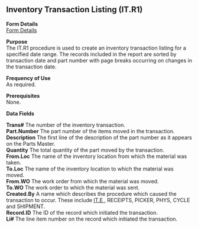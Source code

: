 ##  Inventory Transaction Listing (IT.R1)

<PageHeader />

**Form Details**  
[ Form Details ](IT-R1-1/README.md)   

**Purpose**  
The IT.R1 procedure is used to create an inventory transaction listing for a
specified date range. The records included in the report are sorted by
transaction date and part number with page breaks occurring on changes in the
transaction date.

**Frequency of Use**  
As required.

**Prerequisites**  
None.

**Data Fields**

**Trans#** The number of the inventory transaction.  
**Part.Number** The part number of the items moved in the transaction.  
**Description** The first line of the description of the part number as it
appears on the Parts Master.  
**Quantity** The total quantity of the part moved by the transaction.  
**From.Loc** The name of the inventory location from which the material was
taken.  
**To.Loc** The name of the inventory location to which the material was moved.  
**From.WO** The work order from which the material was moved.  
**To.WO** The work order to which the material was sent.  
**Created.By** A name which describes the procedure which caused the transaction to occur. These include [ IT.E ](../../../../rover/AP-OVERVIEW/AP-ENTRY/AP-E/CHECKS-E/AP-CONTROL/GLCHART-E/GLCHART-E-1/GLCHART-R2/WO-CONTROL/WO-E/IT-E) , RECEIPTS, PICKER, PHYS, CYCLE and SHIPMENT.   
**Record.ID** The ID of the record which initiated the transaction.  
**Li#** The line item number on the record which initiated the transaction.  
  
<badge text= "Version 8.10.57" vertical="middle" />

<PageFooter />